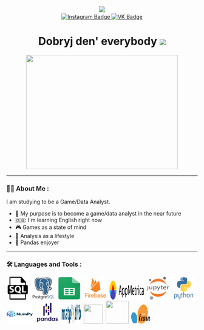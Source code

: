 
<div id="header" align="center">
  <img src="https://media.giphy.com/media/ZEUODEtQiUZWGg6IHR/giphy.gif" width="100"/>
</div>
<div id="badges" id="header" align="center">
  <a href="https://www.instagram.com/ig_suvorov/">
    <img src="https://img.shields.io/badge/Instagram-orange?style=for-the-badge&logo=appveyor&logo=Instagram&logoColor=white" alt="Instagram Badge"/>
  </a>
  <a href="https://vk.com/id154124531">
    <img src="https://img.shields.io/badge/VK-blue?style=for-the-badge&logo=appveyor&logo=VK&logoColor=white" alt="VK Badge"/>
  </a>
</div>
<h1 id="header" align="center">
  Dobryj den' everybody
  <img src="https://media.giphy.com/media/VFenY8Hh3g4Lxbzghy/giphy.gif" width="100px"/>
</h1>
<div align="center">
  <img src="https://media.giphy.com/media/ywECUVXt35bJ8td9wg/giphy.gif" width="400" height="300"/>
</div>

---

### :student: About Me :
I am studying to be a Game/Data Analyst.
- :muscle: My purpose is to become a game/data analyst in the near future
- 🇬🇧: I'm learning English right now
- :video_game: Games as a state of mind
- :test_tube: Analysis as a lifestyle
- :orange_heart: Pandas enjoyer

---

### :hammer_and_wrench: Languages and Tools :
<div>
  <img src="https://github.com/igsuvorov/igsuvorov/blob/main/sql-file-format-svgrepo-com.svg" width="60" height="60"/>&nbsp;
  <img src="https://github.com/devicons/devicon/blob/master/icons/postgresql/postgresql-original-wordmark.svg" width="60" height="60"/>&nbsp;
  <img src="https://github.com/igsuvorov/igsuvorov/blob/main/Google_Sheets_Logo.svg" width="60" height="60"/>&nbsp;
  <img src="https://github.com/devicons/devicon/blob/master/icons/firebase/firebase-plain-wordmark.svg" width="60" height="60"/>&nbsp;
  <img src="https://github.com/igsuvorov/igsuvorov/blob/main/yandex_appmetrica.svg" width="90" height="50"/>&nbsp;
  <img src="https://github.com/devicons/devicon/blob/master/icons/jupyter/jupyter-original-wordmark.svg" width="60" height="60"/>&nbsp;
  <img src="https://github.com/devicons/devicon/blob/master/icons/python/python-original-wordmark.svg" width="60" height="60"/>&nbsp;
  <img src="https://github.com/devicons/devicon/blob/master/icons/numpy/numpy-original-wordmark.svg" width="70" height="50"/>&nbsp;
  <img src="https://github.com/devicons/devicon/blob/master/icons/pandas/pandas-original-wordmark.svg" width="60" height="60"/>&nbsp;
  <img src="https://github.com/igsuvorov/igsuvorov/blob/main/matplotlib-seeklogo.com.svg" width="50" height="50"/>&nbsp;
  <img src="https://github.com/mwaskom/seaborn/blob/master/doc/_static/logo-wide-lightbg.svg" width="50" height="50"/>&nbsp;
  <img src="https://github.com/valohai/ml-logos/blob/master/scipy.svg" width="60" height="60"/>&nbsp;
  <img src="https://github.com/igsuvorov/igsuvorov/blob/main/Scikit_learn_logo_small.svg" width="50" height="50"/>&nbsp;
<div>



<!--
**igsuvorov/igsuvorov** is a ✨ _special_ ✨ repository because its `README.md` (this file) appears on your GitHub profile.

Here are some ideas to get you started:

- 🔭 I’m currently working on ...
- 🌱 I’m currently learning ...
- 👯 I’m looking to collaborate on ...
- 🤔 I’m looking for help with ...
- 💬 Ask me about ...
- 📫 How to reach me: ...
- 😄 Pronouns: ...
- ⚡ Fun fact: ...
-->


